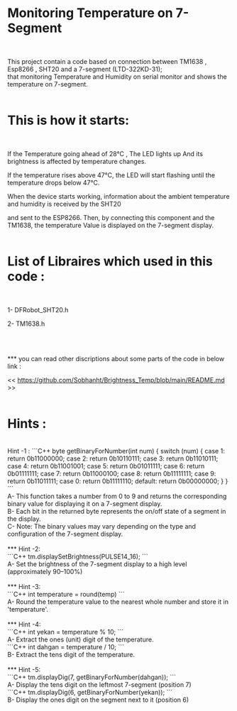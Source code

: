 # Monitoring Temperature on 7-Segment
</br>

This project contain a code based on connection between TM1638 , Esp8266 , SHT20 and a 7-segment (LTD-322KD-31);
</br>
that monitoring Temperature and Humidity on serial monitor and shows the temperature on 7-segment.
</br>
</br>

# This is how it starts:
</br>

If the Temperature going ahead of 28°C , The LED lights up And its brightness is affected by temperature changes.</br>

If the temperature rises above 47°C, the LED will start flashing until the temperature drops below 47°C.</br>

When the device starts working, information about the ambient temperature and humidity is received by the SHT20 </br>

and sent to the ESP8266. Then, by connecting this component and the TM1638, the temperature Value is displayed on the 7-segment display.</br>
</br>


# List of Libraires which used in this code :
</br>

1- DFRobot_SHT20.h
</br>

2- TM1638.h

</br>
</br>

*** you can read other discriptions about some parts of the code in below link : </br>

<< https://github.com/Sobhanht/Brightness_Temp/blob/main/README.md >>
</br>
</br>
# Hints :</br>
</br>
Hint -1 : 
```C++
byte getBinaryForNumber(int num) {
   switch (num) {
    case 1: return 0b11000000;
    case 2: return 0b10110111;
    case 3: return 0b11010111;
    case 4: return 0b11001001;
    case 5: return 0b01011111;
    case 6: return 0b01111111;
    case 7: return 0b11000100;
    case 8: return 0b11111111;
    case 9: return 0b11011111;
    case 0: return 0b11111110;
    default: return 0b00000000;
  }
}
```
</br>
A- This function takes a number from 0 to 9 and returns the corresponding binary value for displaying it on a 7-segment display.</br>
B- Each bit in the returned byte represents the on/off state of a segment in the display.</br>
C- Note: The binary values may vary depending on the type and configuration of the 7-segment display.</br>
</br>
*** Hint -2:</br>
```C++ 
tm.displaySetBrightness(PULSE14_16);
```
</br>
A- Set the brightness of the 7-segment display to a high level (approximately 90–100%)</br>
</br>
*** Hint -3:</br>
```C++
  int temperature = round(temp)
```
</br>
A- Round the temperature value to the nearest whole number and store it in 'temperature'.</br>
</br>
*** Hint -4:</br>
```C++ 
int yekan = temperature % 10;
``` </br>
A- Extract the ones (unit) digit of the temperature. </br>
```C++ 
int dahgan = temperature / 10;
```
</br>
B- Extract the tens digit of the temperature.</br>
</br>
*** Hint -5: </br>
```C++
tm.displayDig(7, getBinaryForNumber(dahgan));
```
</br>
A- Display the tens digit on the leftmost 7-segment (position 7)</br>
```C++ 
tm.displayDig(6, getBinaryForNumber(yekan));
```
</br>
B-  Display the ones digit on the segment next to it (position 6)</br>






